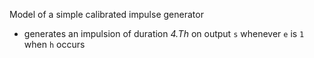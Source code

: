 Model of a simple calibrated impulse generator
- generates an impulsion of duration _4.Th_ on output `s` whenever `e` is `1` when `h` occurs
